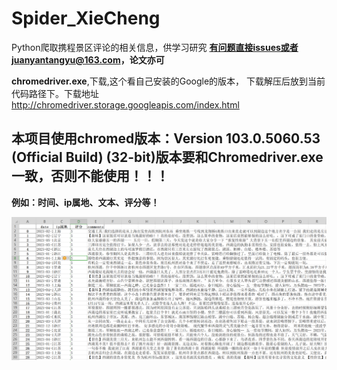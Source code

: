 # Spider_XieCheng
Python爬取携程景区评论的相关信息，供学习研究 **有问题直接issues或者juanyantangyu@163.com，论文亦可**

**chromedriver.exe**,下载,这个看自己安装的Google的版本，
下载解压后放到当前代码路径下。下载地址 http://chromedriver.storage.googleapis.com/index.html

## 本项目使用chromed版本：Version 103.0.5060.53 (Official Build) (32-bit)版本要和Chromedriver.exe一致，否则不能使用！！！

**例如：时间、ip属地、文本、评分等！**

![数据截图](./data/评论数据.png)


